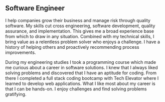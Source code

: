 ## Software Engineer

I help companies grow their business and manage risk through quality software. My skills cut cross engineering, software development, quality assurance, and implementation. This gives me a broad experience base from which to draw in any situation. Combined with my technical skills, I bring value as a relentless problem solver who enjoys a challenge. I have a history of helping others and proactively recommending process improvements. 

During my engineering studies I took a programming course which made me curious about a career in software solutions. I knew that I always liked solving problems and discovered that I have an aptitude for coding. From there I completed a full stack coding bootcamp with Tech Elevator where I learned to develop web applications. What I like most about my career is that I can be hands-on. I enjoy challenges and find solving problems gratifying.
